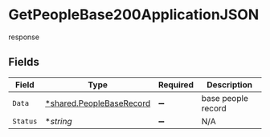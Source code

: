 # GetPeopleBase200ApplicationJSON

response


## Fields

| Field                                                               | Type                                                                | Required                                                            | Description                                                         |
| ------------------------------------------------------------------- | ------------------------------------------------------------------- | ------------------------------------------------------------------- | ------------------------------------------------------------------- |
| `Data`                                                              | [*shared.PeopleBaseRecord](../../models/shared/peoplebaserecord.md) | :heavy_minus_sign:                                                  | base people record                                                  |
| `Status`                                                            | **string*                                                           | :heavy_minus_sign:                                                  | N/A                                                                 |